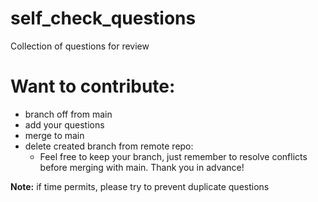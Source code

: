 # self_check_questions
Collection of questions for review


# Want to contribute:
- branch off from main
- add your questions
- merge to main
- delete created branch from remote repo:
  - Feel free to keep your branch, just remember to resolve conflicts before merging with main. Thank you in advance!


**Note:** if time permits, please try to prevent duplicate questions 